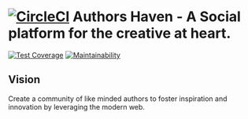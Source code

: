 [![CircleCI](https://circleci.com/gh/andela/apollo-ah-frontend/tree/staging.svg?style=svg)](https://circleci.com/gh/andela/apollo-ah-frontend/tree/staging)
Authors Haven - A Social platform for the creative at heart.
=======

[![Test Coverage](https://api.codeclimate.com/v1/badges/6097e61ece735ce73806/test_coverage)](https://codeclimate.com/github/andela/apollo-ah-frontend/test_coverage)
[![Maintainability](https://api.codeclimate.com/v1/badges/6097e61ece735ce73806/maintainability)](https://codeclimate.com/github/andela/apollo-ah-frontend/maintainability)

## Vision
Create a community of like minded authors to foster inspiration and innovation
by leveraging the modern web.
